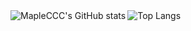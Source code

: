 <!-- [![MapleCCC's github stats](https://github-readme-stats.vercel.app/api?username=mapleccc&count_private=true&show_icons=true&include_all_commits=true)](https://github.com/MapleCCC)

[![Top Langs](https://github-readme-stats.vercel.app/api/top-langs/?username=mapleccc&layout=compact)](https://github.com/MapleCCC) -->

<!--
[![ReadMe Card](https://github-readme-stats.vercel.app/api/pin/?username=mapleccc&repo=query-mtr-close-time-today&show_owner=true)](https://github.com/MapleCCC/Query-MTR-Close-Time-Today)

[![ReadMe Card](https://github-readme-stats.vercel.app/api/pin/?username=mapleccc&repo=Session-Buddy-Helpkit&show_owner=true)](https://github.com/MapleCCC/Session-Buddy-Helpkit) -->

<a href="https://github.com/MapleCCC">
  <img align="left" alt="MapleCCC's GitHub stats" src="https://github-readme-stats.vercel.app/api?username=mapleccc&count_private=true&show_icons=true&include_all_commits=true" />
</a>

<a href="https://github.com/MapleCCC">
  <img align="left" alt="Top Langs" src="https://github-readme-stats.vercel.app/api/top-langs/?username=mapleccc&layout=compact" />
</a>

<!-- <a href="https://github.com/MapleCCC/Session-Buddy-Helpkit">
  <img align="left" alt="https://github.com/MapleCCC/Session-Buddy-Helpkit" src="https://github-readme-stats.vercel.app/api/pin/?username=mapleccc&repo=Session-Buddy-Helpkit&show_owner=true" />
</a>

<a href="https://github.com/MapleCCC/beautifulsoup-type-stubs">
  <img align="left" alt="https://github.com/MapleCCC/beautifulsoup-type-stubs" src="https://github-readme-stats.vercel.app/api/pin/?username=mapleccc&repo=beautifulsoup-type-stubs&show_owner=true" />
</a>

<a href="https://github.com/MapleCCC/CLRS_Reference_Answer">
  <img align="left" alt="https://github.com/MapleCCC/CLRS_Reference_Answer" src="https://github-readme-stats.vercel.app/api/pin/?username=mapleccc&repo=CLRS_Reference_Answer&show_owner=true" />
</a>

<a href="https://github.com/MapleCCC/BloodyMapleGrace">
  <img align="left" alt="https://github.com/MapleCCC/BloodyMapleGrace" src="https://github-readme-stats.vercel.app/api/pin/?username=mapleccc&repo=BloodyMapleGrace&show_owner=true" />
</a>

<a href="https://github.com/MapleCCC/ReleaseFileLock">
  <img align="left" alt="https://github.com/MapleCCC/ReleaseFileLock" src="https://github-readme-stats.vercel.app/api/pin/?username=mapleccc&repo=ReleaseFileLock&show_owner=true" />
</a> -->

<!-- <a href="https://github.com/MapleCCC/zph">
  <img align="left" alt="https://github.com/MapleCCC/zph" src="https://github-readme-stats.vercel.app/api/pin/?username=mapleccc&repo=zph&show_owner=true" />
</a> -->

